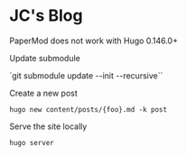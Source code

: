 # JC's Blog

PaperMod does not work with Hugo 0.146.0+

Update submodule

`git submodule update --init --recursive``

Create a new post

`hugo new content/posts/{foo}.md -k post`

Serve the site locally

`hugo server`
